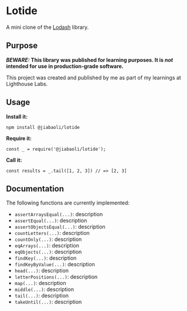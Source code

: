 # Lotide

A mini clone of the [Lodash](https://lodash.com) library.

## Purpose

**_BEWARE:_ This library was published for learning purposes. It is _not_ intended for use in production-grade software.**

This project was created and published by me as part of my learnings at Lighthouse Labs. 

## Usage

**Install it:**

`npm install @jiabaoli/lotide`

**Require it:**

`const _ = require('@jiabaoli/lotide');`

**Call it:**

`const results = _.tail([1, 2, 3]) // => [2, 3]`

## Documentation

The following functions are currently implemented:

* `assertArraysEqual(...)`: description
* `assertEqual(...)`: description
* `assertObjectsEqual(...)`: description
* `countLetters(...)`: description
* `countOnly(...)`: description
* `eqArrays(...)`: description
* `eqObjects(...)`: description
* `findKey(...)`: description
* `findKeyByValue(...)`: description
* `head(...)`: description
* `letterPositions(...)`: description
* `map(...)`: description
* `middle(...)`: description
* `tail(...)`: description
* `takeUntil(...)`: description
